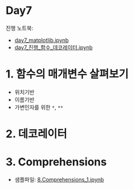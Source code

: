 # Day7

진행 노트북:
 - [day7_matplotlib.ipynb](day7_matplotlib.ipynb)
 - [day7_진행_함수_데코레이터.ipynb](day7_진행_함수_데코레이터.ipynb)


# 1. 함수의 매개변수 살펴보기
 - 위치기반
 - 이름기반
 - 가변인자를 위한 `*`, `**`

# 2. 데코레이터

# 3. Comprehensions

 - 샘플파일: [8.Comprehensions_1.ipynb](./8.Comprehensions_1.ipynb)

